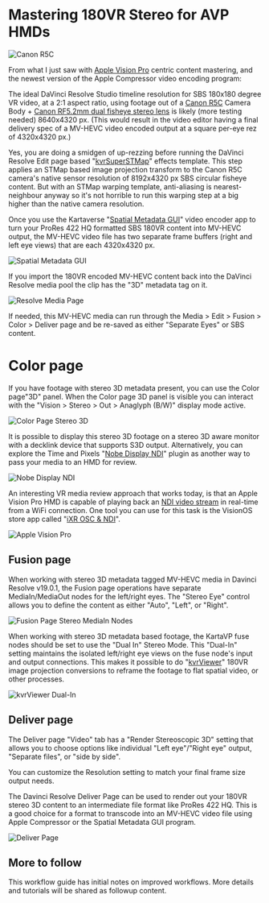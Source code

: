 # Mastering 180VR Stereo for AVP HMDs


![Canon R5C](Images/mastering-180vr-Canon_R5C_RF-5.2mm_Dual_Fisheye_Japan_Fair_Grounds.jpg)

From what I just saw with [Apple Vision Pro](https://www.apple.com/apple-vision-pro/) centric content mastering, and the newest version of the Apple Compressor video encoding program:

The ideal DaVinci Resolve Studio timeline resolution for SBS 180x180 degree VR video, at a 2:1 aspect ratio, using footage out of a [Canon R5C](https://www.canon.ca/en/product?name=RF5.2mm_F2.8_L_Dual_Fisheye) Camera Body + [Canon RF5.2mm dual fisheye stereo lens](https://www.canon.ca/en/product?name=EOS_R5_C) is likely (more testing needed) 8640x4320 px. (This would result in the video editor having a final delivery spec of a MV-HEVC video encoded output at a square per-eye rez of 4320x4320 px.)

Yes, you are doing a smidgen of up-rezzing before running the DaVinci Resolve Edit page based "[kvrSuperSTMap](kvrSuperSTMap)" effects template. This step applies an STMap based image projection transform to the Canon R5C camera's native sensor resolution of 8192x4320 px SBS circular fisheye content. But with an STMap warping template, anti-aliasing is nearest-neighbour anyway so it's not horrible to run this warping step at a big higher than the native camera resolution.

Once you use the Kartaverse "[Spatial Metadata GUI](https://github.com/Kartaverse/Spatial-Metadata)" video encoder app to turn your ProRes 422 HQ formatted SBS 180VR content into MV-HEVC output, the MV-HEVC video file has two separate frame buffers (right and left eye views) that are each 4320x4320 px.

![Spatial Metadata GUI](Images/mastering-180vr-spatial-metadata-gui-encode.png)

If you import the 180VR encoded MV-HEVC content back into the DaVinci Resolve media pool the clip has the "3D" metadata tag on it.

![Resolve Media Page](Images/mastering-180vr-resolve-media-page.png)

If needed, this MV-HEVC media can run through the Media > Edit > Fusion > Color > Deliver page and be re-saved as either "Separate Eyes" or SBS content. 


# Color page

If you have footage with stereo 3D metadata present, you can use the Color page"3D" panel. When the Color page 3D panel is visible you can interact with the "Vision > Stereo > Out > Anaglyph (B/W)" display mode active.

![Color Page Stereo 3D](Images/mastering-180vr-resolve-color-page.png)

It is possible to display this stereo 3D footage on a stereo 3D aware monitor with a decklink device that supports S3D output. Alternatively, you can explore the Time and Pixels "[Nobe Display NDI](https://timeinpixels.com/nobe-display/)" plugin as another way to pass your media to an HMD for review.

![Nobe Display NDI](Images/mastering-180vr-node-display-ndi.png)

An interesting VR media review approach that works today, is that an Apple Vision Pro HMD is capable of playing back an [NDI video stream](https://ndi.video/tools/) in real-time from a WiFi connection. One tool you can use for this task is the VisionOS store app called "[iXR OSC & NDI](https://apps.apple.com/us/app/ixr-osc-ndi/id6642664920)".

![Apple Vision Pro](Images/mastering-180vr-avp.jpg)

## Fusion page

When working with stereo 3D metadata tagged MV-HEVC media in Davinci Resolve v19.0.1, the Fusion page operations have separate MediaIn/MediaOut nodes for the left/right eyes. The "Stereo Eye" control allows you to define the content as either "Auto", "Left", or "Right".

![Fusion Page Stereo MediaIn Nodes](Images/mastering-180vr-resolve-fusion-page.png)

When working with stereo 3D metadata based footage, the KartaVP fuse nodes should be set to use the "Dual In" Stereo Mode. This "Dual-In" setting maintains the isolated left/right eye views on the fuse node's input and output connections. This makes it possible to do "[kvrViewer](http://localhost:8888/Kartaverse-Docs/docs/#/fuses?id=kvrviewer)" 180VR image projection conversions to reframe the footage to flat spatial video, or other processes.

![kvrViewer Dual-In](Images/mastering-180vr-kvrviewer-dual-in.png)

## Deliver page

The Deliver page "Video" tab has a "Render Stereoscopic 3D" setting that allows you to choose options like individual "Left eye"/"Right eye" output, "Separate files", or "side by side".

You can customize the Resolution setting to match your final frame size output needs.

The Davinci Resolve Deliver Page can be used to render out your 180VR stereo 3D content to an intermediate file format like ProRes 422 HQ. This is a good choice for a format to transcode into an MV-HEVC video file using Apple Compressor or the Spatial Metadata GUI program.

![Deliver Page](Images/mastering-180vr-resolve-deliver-page.png)

## More to follow

This workflow guide has initial notes on improved workflows. More details and tutorials will be shared as followup content.
